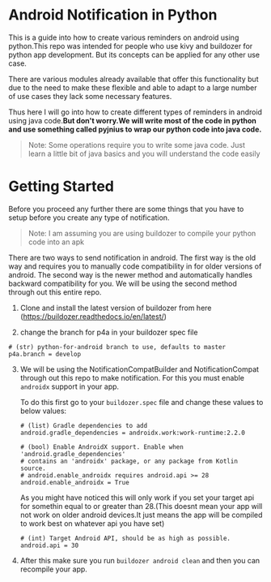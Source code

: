 # Android Notification in Python
This is a guide into how to create various reminders on android using python.This repo was intended for people who use kivy and buildozer for python app development. But its concepts can be applied for any other use case.

There are various modules already available that offer this functionality but due to the need to make
 these flexible and able to adapt to a large number of use cases they lack some necessary features.

Thus here I will go into how to create different types of reminders in android using java code.**But don't worry.We will write most of the code in python and use something called pyjnius to wrap our python code into java code.**

> Note: Some operations require you to write some java code. Just learn a little bit of java basics and you will understand the code easily

Getting Started
===============
Before you proceed any further there are some things that you have to setup before you create any type of notification.
> Note: I am assuming you are using buildozer to compile your python code into an apk

There are two ways to send notification in android. The first way is the old way and requires you to manually code compatibility in for older versions of android. The second way is the newer method and automatically handles backward compatibility for you. We will be using the second method through out this entire repo.

1. Clone and install the latest version of buildozer from here (https://buildozer.readthedocs.io/en/latest/)

2. change the branch for p4a in your buildozer spec file
 ```
 # (str) python-for-android branch to use, defaults to master
 p4a.branch = develop
 ```

3. We will be using the NotificationCompatBuilder and NotificationCompat through out this repo to make notification. For this you must enable `androidx` support in your app.

    To do this first go to your `buildozer.spec` file and change these values to below values:
    ```
    # (list) Gradle dependencies to add
    android.gradle_dependencies = androidx.work:work-runtime:2.2.0

    # (bool) Enable AndroidX support. Enable when 'android.gradle_dependencies'
    # contains an 'androidx' package, or any package from Kotlin source.
    # android.enable_androidx requires android.api >= 28
    android.enable_androidx = True
    ```
    As you might have noticed this will only work if you set your target api for somethin equal to or greater than 28.(This doesnt mean your app will not work on older android devices.It just means the app will be compiled to work best on whatever api you have set)

    ```
    # (int) Target Android API, should be as high as possible.
    android.api = 30
    ```
4. After this make sure you run `buildozer android clean` and then you can recompile your app.
